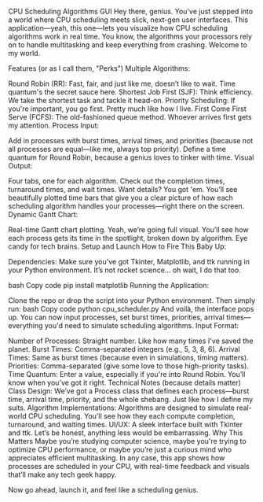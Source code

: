 CPU Scheduling Algorithms GUI
Hey there, genius. You've just stepped into a world where CPU scheduling meets slick, next-gen user interfaces. This application—yeah, this one—lets you visualize how CPU scheduling algorithms work in real time. You know, the algorithms your processors rely on to handle multitasking and keep everything from crashing. Welcome to my world.

Features (or as I call them, "Perks")
Multiple Algorithms:

Round Robin (RR): Fast, fair, and just like me, doesn’t like to wait. Time quantum's the secret sauce here.
Shortest Job First (SJF): Think efficiency. We take the shortest task and tackle it head-on.
Priority Scheduling: If you're important, you go first. Pretty much like how I live.
First Come First Serve (FCFS): The old-fashioned queue method. Whoever arrives first gets my attention.
Process Input:

Add in processes with burst times, arrival times, and priorities (because not all processes are equal—like me, always top priority).
Define a time quantum for Round Robin, because a genius loves to tinker with time.
Visual Output:

Four tabs, one for each algorithm. Check out the completion times, turnaround times, and wait times. Want details? You got 'em.
You’ll see beautifully plotted time bars that give you a clear picture of how each scheduling algorithm handles your processes—right there on the screen.
Dynamic Gantt Chart:

Real-time Gantt chart plotting. Yeah, we’re going full visual. You’ll see how each process gets its time in the spotlight, broken down by algorithm. Eye candy for tech brains.
Setup and Launch
How to Fire This Baby Up:

Dependencies: Make sure you've got Tkinter, Matplotlib, and ttk running in your Python environment. It’s not rocket science... oh wait, I do that too.

bash
Copy code
pip install matplotlib
Running the Application:

Clone the repo or drop the script into your Python environment.
Then simply run:
bash
Copy code
python cpu_scheduler.py
And voilà, the interface pops up. You can now input processes, set burst times, priorities, arrival times—everything you'd need to simulate scheduling algorithms.
Input Format:

Number of Processes: Straight number. Like how many times I've saved the planet.
Burst Times: Comma-separated integers (e.g., 5, 3, 8, 6).
Arrival Times: Same as burst times (because even in simulations, timing matters).
Priorities: Comma-separated (give some love to those high-priority tasks).
Time Quantum: Enter a value, especially if you're into Round Robin. You’ll know when you’ve got it right.
Technical Notes (because details matter)
Class Design: We’ve got a Process class that defines each process—burst time, arrival time, priority, and the whole shebang. Just like how I define my suits.
Algorithm Implementations: Algorithms are designed to simulate real-world CPU scheduling. You’ll see how they each compute completion, turnaround, and waiting times.
UI/UX: A sleek interface built with Tkinter and ttk. Let’s be honest, anything less would be embarrassing.
Why This Matters
Maybe you’re studying computer science, maybe you're trying to optimize CPU performance, or maybe you’re just a curious mind who appreciates efficient multitasking. In any case, this app shows how processes are scheduled in your CPU, with real-time feedback and visuals that’ll make any tech geek happy.

Now go ahead, launch it, and feel like a scheduling genius.

